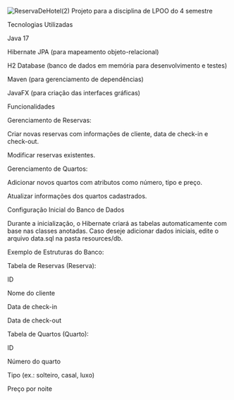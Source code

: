 ![ReservaDeHotel(2)](https://github.com/user-attachments/assets/69db23cd-75ab-42d1-8dec-623ae15eb794)
Projeto para a disciplina de LPOO do 4 semestre 

Tecnologias Utilizadas

Java 17

Hibernate JPA (para mapeamento objeto-relacional)

H2 Database (banco de dados em memória para desenvolvimento e testes)

Maven (para gerenciamento de dependências)

JavaFX (para criação das interfaces gráficas)

Funcionalidades

Gerenciamento de Reservas:

Criar novas reservas com informações de cliente, data de check-in e check-out.

Modificar reservas existentes.

Gerenciamento de Quartos:

Adicionar novos quartos com atributos como número, tipo e preço.

Atualizar informações dos quartos cadastrados.

Configuração Inicial do Banco de Dados

Durante a inicialização, o Hibernate criará as tabelas automaticamente com base nas classes anotadas.
Caso deseje adicionar dados iniciais, edite o arquivo data.sql na pasta resources/db.

Exemplo de Estruturas do Banco:

Tabela de Reservas (Reserva):

ID

Nome do cliente

Data de check-in

Data de check-out

Tabela de Quartos (Quarto):

ID

Número do quarto

Tipo (ex.: solteiro, casal, luxo)

Preço por noite
